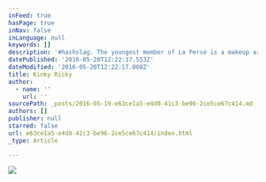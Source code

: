 ```yaml
---
inFeed: true
hasPage: true
inNav: false
inLanguage: null
keywords: []
description: '#hashslag. The youngest member of La Persé is a makeup artiste extraordinaire. She is on tour every fashion week there is from London and Paris to Milan. She is the BEST in the game - Spooky effects and getting her cock out for a cheap audience scream. Talent, class and high finish. Look and learn.'
datePublished: '2016-05-20T12:22:17.553Z'
dateModified: '2016-05-20T12:22:17.008Z'
title: Kinky Ricky
author:
  - name: ''
    url: ''
sourcePath: _posts/2016-05-19-e63ce1a5-e4d8-41c3-be96-2ce5ce67c414.md
authors: []
publisher: null
starred: false
url: e63ce1a5-e4d8-41c3-be96-2ce5ce67c414/index.html
_type: Article

---
```

![](https://the-grid-user-content.s3-us-west-2.amazonaws.com/13853ad7-96d9-403a-a6f5-ccaa007300fa.jpg)